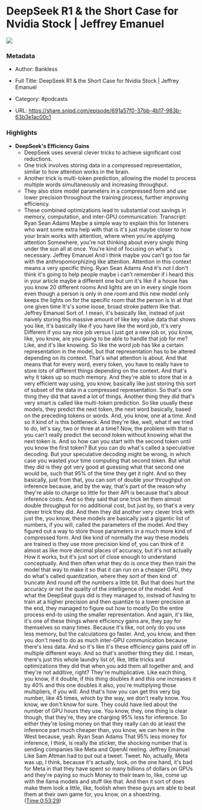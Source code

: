 # DeepSeek R1 & the Short Case for Nvidia Stock | Jeffrey Emanuel

![](https://wsrv.nl/?url=https%3A%2F%2Fstatic.libsyn.com%2Fp%2Fassets%2Fc%2Ff%2Fd%2F4%2Fcfd431701301218b%2Fbankless-logo_1.png&w=100&h=100)

### Metadata

- Author: Bankless
- Full Title: DeepSeek R1 & the Short Case for Nvidia Stock | Jeffrey Emanuel
- Category: #podcasts



- URL: https://share.snipd.com/episode/691a57f0-37bb-4b17-983b-63b3e1ac00c1

### Highlights

- **DeepSeek's Efficiency Gains**
  - DeepSeek uses several clever tricks to achieve significant cost reductions.
  - One trick involves storing data in a compressed representation, similar to how attention works in the brain.
  - Another trick is multi-token prediction, allowing the model to process multiple words simultaneously and increasing throughput.
  - They also store model parameters in a compressed form and use lower precision throughout the training process, further improving efficiency.
  - These combined optimizations lead to substantial cost savings in memory, computation, and inter-GPU communication.
  Transcript:
  Ryan Sean Adams
  Maybe a simple way to explain this for listeners who want some extra help with that is it's just maybe closer to how your brain works with attention, where when you're applying attention Somewhere, you're not thinking about every single thing under the sun all at once. You're kind of focusing on what's necessary.
  Jeffrey Emanuel
  And I think maybe you can't go too far with the anthropomorphizing like attention. Attention in this context means a very specific thing.
  Ryan Sean Adams
  And it's not I don't think it's going to help people maybe i can't remember if i heard this in your article maybe a different one but um it's like if a house has you know 20 different rooms And lights are on in every single room even though a person is only in one room and this new model only keeps the lights on for the specific room that the person is in at that one given time It's's some loose, broad stroke pattern like that.
  Jeffrey Emanuel
  Sort of. I mean, it's basically like, instead of just naively storing this massive amount of like key value data that shows you like, it's basically like if you have like the word job, it's very Different if you say nice job versus I just got a new job or, you know, like, you know, are you going to be able to handle that job for me? Like, and it's like knowing. So like the word job has like a certain representation in the model, but that representation has to be altered depending on its context. That's what attention is about. And that means that for every word, every token, you have to really have to store lots of different things depending on the context. And that's why it takes up so much memory. And they're able to store that in a very efficient way using, you know, basically like just storing this sort of subset of the data in a compressed representation. So that's one thing they did that saved a lot of things. Another thing they did that's very smart is called like multi-token prediction. So like usually these models, they predict the next token, the next word basically, based on the preceding tokens or words. And, you know, one at a time. And so it kind of is this bottleneck. And they're like, well, what if we tried to do, let's say, two or three at a time? Now, the problem with that is you can't really predict the second token without knowing what the next token is. And so how can you start with the second token until you know the first token? But you can do what's called a speculative decoding. But your speculative decoding might be wrong, in which case you wasted your time computing that second token. But what they did is they got very good at guessing what that second one would be, such that 95% of the time they get it right. And so they basically, just from that, you can sort of double your throughput on inference because, and by the way, that's part of the reason why they're able to charge so little for their API is because that's about inference costs. And so they said that one trick let them almost double throughput for no additional cost, but just by, so that's a very clever trick they did. And then they did another very clever trick with just the, you know, these models are basically just a gigantic list of numbers, if you will, called the parameters of the model. And they figured out a way to store those parameters in a much more kind of compressed form. And like kind of normally the way these models are trained is they use more precision kind of, you can think of it almost as like more decimal places of accuracy, but it's not actually How it works, but it's just sort of close enough to understand conceptually. And then often what they do is once they then train the model that way to make it so that it can run on a cheaper GPU, they do what's called quantization, where they sort of then kind of truncate And round off the numbers a little bit. But that does hurt the accuracy or not the quality of the intelligence of the model. And what the DeepSeat guys did is they managed to, instead of having to train at a higher precision and then quantize to a lower precision at the end, they managed to figure out how to mostly Do the entire process end-to using the smaller representation. And again, it's like, it's one of these things where efficiency gains are, they pay for themselves so many times. Because it's like, not only do you use less memory, but the calculations go faster. And, you know, and then you don't need to do as much inter-GPU communication because there's less data. And so it's like it's these efficiency gains paid off in multiple different ways. And so that's another thing they did. I mean, there's just this whole laundry list of, like, little tricks and optimizations they did that when you add them all together and, and they're not additive, right? They're multiplicative. Like each thing, you know, if it double, if this thing doubles it and this one increases it by 40% and this one doubles it also, you're multiplying those multipliers, if you will. And that's how you can get this very big number, like 45 times, which by the way, we don't really know. You know, we don't know for sure. They could have lied about the number of GPU hours they use. You know, they, one thing is clear though, that they're, they are charging 95% less for inference. So either they're losing money on that they really can do at least the inference part much cheaper than, you know, we can here in the West because, yeah.
  Ryan Sean Adams
  That 95% less money for inference, I think, is really the sticker, the shocking number that is sending companies like Meta and OpenAI reeling.
  Jeffrey Emanuel
  Like Sam Altman had to put out a tweet. Tweet. No, actually, Meta was up, I think, because it's actually, look, on the one hand, it's bad for Meta in that they have spent so many billions of dollars on GPUs and they're paying so much Money to their team to, like, come up with the llama models and stuff like that. And then it sort of does make them look a little, like, foolish when these guys are able to beat them at their own game for, you know, on a shoestring. ([Time 0:53:29](https://share.snipd.com/snip/9c7cf126-c981-4099-a8e5-04137f76f720))
